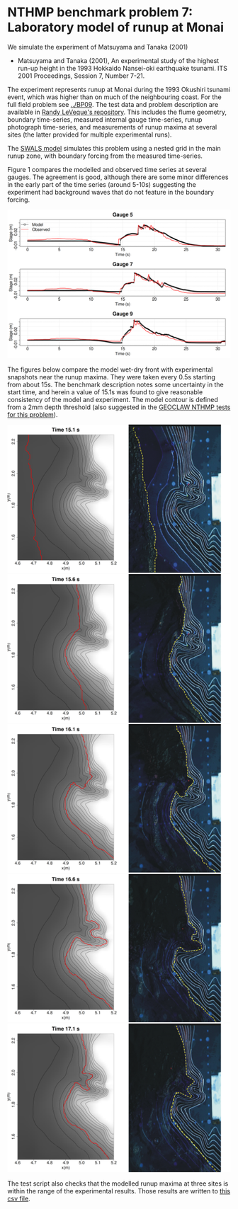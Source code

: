 # NTHMP benchmark problem 7: Laboratory model of runup at Monai

We simulate the experiment of Matsuyama and Tanaka (2001)
  * Matsuyama and Tanaka (2001), An experimental study of the highest run-up height in the 1993 Hokkaido Nansei-oki earthquake tsunami. ITS 2001 Proceedings, Session 7, Number 7-21.

The experiment represents runup at Monai during the 1993 Okushiri tsunami event, which was higher than on much of the neighbouring coast. For the full field problem see [../BP09](../BP09). The test data and problem description are available in [Randy LeVeque's repository](https://github.com/rjleveque/nthmp-benchmark-problems/tree/master/BP07-DmitryN-Monai_valley_beach). This includes the flume geometry, boundary time-series, measured internal gauge time-series, runup photograph time-series, and measurements of runup maxima at several sites (the latter provided for multiple experimental runs).

The [SWALS model](monai.f90) simulates this problem using a nested grid in the main runup zone, with boundary forcing from the measured time-series.

Figure 1 compares the modelled and observed time series at several gauges. The agreement is good, although there are some minor differences in the early part of the time series (around 5-10s) suggesting the experiment had background waves that do not feature in the boundary forcing.

![Figure 1: Modelled and observed gauge time-series at three sites.](gauges_plot.png)

The figures below compare the model wet-dry front with experimental snapshots near the runup maxima. They were taken every 0.5s starting from about 15s. The benchmark description notes some uncertainty in the start time, and herein a value of 15.1s was found to give reasonable consistency of the model and experiment. The model contour is defined from a 2mm depth threshold (also suggested in the [GEOCLAW NTHMP tests for this problem](https://depts.washington.edu/clawpack/links/nthmp-benchmarks/geoclaw-results.pdf)).

![Figure 2: Snapshot of model and observations in main runup area.](snapshot_time_15.1.png)
![Figure 3: Snapshot of model and observations in main runup area.](snapshot_time_15.6.png)
![Figure 4: Snapshot of model and observations in main runup area.](snapshot_time_16.1.png)
![Figure 5: Snapshot of model and observations in main runup area.](snapshot_time_16.6.png)
![Figure 6: Snapshot of model and observations in main runup area.](snapshot_time_17.1.png)

The test script also checks that the modelled runup maxima at three sites is within the range of the experimental results. Those results are written to [this csv file](model_vs_experiment_test_result.csv).
